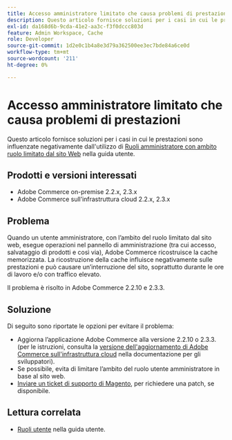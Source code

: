 ```yaml
---
title: Accesso amministratore limitato che causa problemi di prestazioni
description: Questo articolo fornisce soluzioni per i casi in cui le prestazioni sono influenzate negativamente dall’utilizzo di [Ruoli amministratore con ambito ruolo limitato dal sito web](https://docs.magento.com/m2/ee/user_guide/system/permissions-user-roles.html#step-2assign-resources) nella nostra guida utente.
exl-id: da168d6b-9cda-41e2-aa3c-f3f0dccc803d
feature: Admin Workspace, Cache
role: Developer
source-git-commit: 1d2e0c1b4a8e3d79a362500ee3ec7bde84a6ce0d
workflow-type: tm+mt
source-wordcount: '211'
ht-degree: 0%

---
```


# Accesso amministratore limitato che causa problemi di prestazioni

Questo articolo fornisce soluzioni per i casi in cui le prestazioni sono influenzate negativamente dall&#39;utilizzo di [Ruoli amministratore con ambito ruolo limitato dal sito Web](https://docs.magento.com/m2/ee/user_guide/system/permissions-user-roles.html#step-2assign-resources) nella guida utente.

## Prodotti e versioni interessati

* Adobe Commerce on-premise 2.2.x, 2.3.x
* Adobe Commerce sull’infrastruttura cloud 2.2.x, 2.3.x

## Problema

Quando un utente amministratore, con l’ambito del ruolo limitato dal sito web, esegue operazioni nel pannello di amministrazione (tra cui accesso, salvataggio di prodotti e così via), Adobe Commerce ricostruisce la cache memorizzata. La ricostruzione della cache influisce negativamente sulle prestazioni e può causare un’interruzione del sito, soprattutto durante le ore di lavoro e/o con traffico elevato.

Il problema è risolto in Adobe Commerce 2.2.10 e 2.3.3.

## Soluzione

Di seguito sono riportate le opzioni per evitare il problema:

* Aggiorna l’applicazione Adobe Commerce alla versione 2.2.10 o 2.3.3. (per le istruzioni, consulta la [versione dell&#39;aggiornamento di Adobe Commerce sull&#39;infrastruttura cloud](https://devdocs.magento.com/guides/v2.3/cloud/project/project-upgrade.html) nella documentazione per gli sviluppatori).
* Se possibile, evita di limitare l’ambito del ruolo utente amministratore in base al sito web.
* [Inviare un ticket di supporto di Magento](/help/help-center-guide/help-center/magento-help-center-user-guide.md#submit-ticket), per richiedere una patch, se disponibile.

## Lettura correlata

* [Ruoli utente](https://docs.magento.com/m2/ee/user_guide/system/permissions-user-roles.html) nella guida utente.
